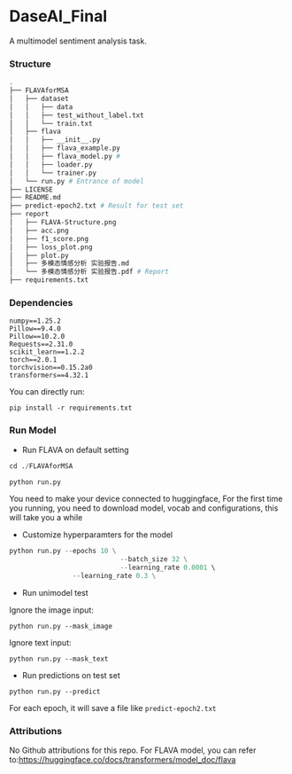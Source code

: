 # DaseAI_Final
A multimodel sentiment analysis task.

### Structure

```bash
.
├── FLAVAforMSA
│   ├── dataset
│   │   ├── data
│   │   ├── test_without_label.txt
│   │   └── train.txt
│   ├── flava
│   │   ├── __init__.py
│   │   ├── flava_example.py
│   │   ├── flava_model.py # 
│   │   ├── loader.py
│   │   └── trainer.py
│   └── run.py # Entrance of model
├── LICENSE
├── README.md
├── predict-epoch2.txt # Result for test set
├── report
│   ├── FLAVA-Structure.png
│   ├── acc.png
│   ├── f1_score.png
│   ├── loss_plot.png
│   ├── plot.py
│   ├── 多模态情感分析 实验报告.md
│   └── 多模态情感分析 实验报告.pdf # Report
├── requirements.txt
```

### Dependencies

```
numpy==1.25.2
Pillow==9.4.0
Pillow==10.2.0
Requests==2.31.0
scikit_learn==1.2.2
torch==2.0.1
torchvision==0.15.2a0
transformers==4.32.1
```

You can directly run:
```
pip install -r requirements.txt
```

### Run Model

- Run FLAVA on default setting

```py
cd ./FLAVAforMSA
```

```py
python run.py
```

You need to make your device connected to huggingface, For the first time you running, you need to download model, vocab and configurations, this will take you a while

- Customize hyperparamters for the model

```py
python run.py --epochs 10 \
							--batch_size 32 \
							--learning_rate 0.0001 \	
	            --learning_rate 0.3 \
```

- Run unimodel test

Ignore the image input: 

```
python run.py --mask_image
```

Ignore text input:

```
python run.py --mask_text
```

- Run predictions on test set

```
python run.py --predict
```

For each epoch, it will save a file like `predict-epoch2.txt`

### Attributions

No Github attributions for this repo. For FLAVA model, you can refer to:https://huggingface.co/docs/transformers/model_doc/flava
